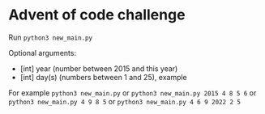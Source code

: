 # Advent of code challenge
Run `python3 new_main.py`

Optional arguments:
- [int] year (number between 2015 and this year)
- [int] day(s) (numbers between 1 and 25), example

For example `python3 new_main.py` or `python3 new_main.py 2015 4 8 5 6` or `python3 new_main.py 4 9 8 5` or `python3 new_main.py 4 6 9 2022 2 5`
